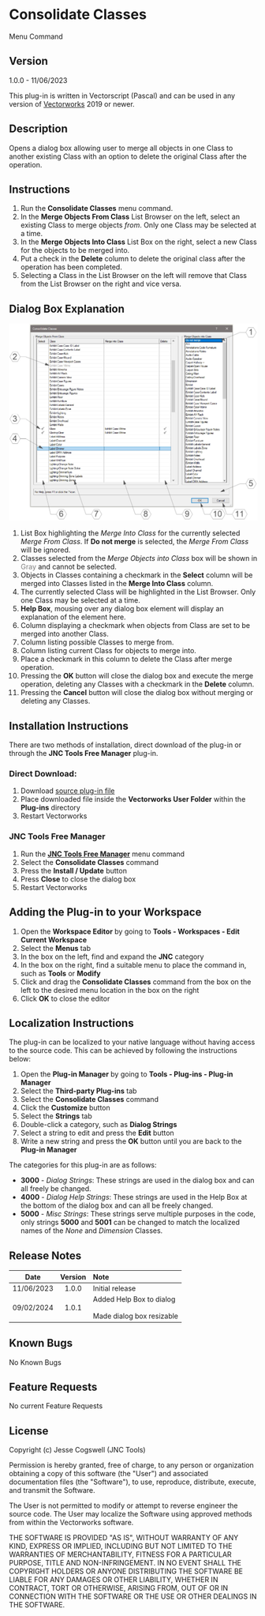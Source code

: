 # Consolidate Classes

Menu Command

## Version

1.0.0 - 11/06/2023

This plug-in is written in Vectorscript (Pascal) and can be used in any version of [Vectorworks](https://www.vectorworks.net/) 2019 or newer.

## Description

Opens a dialog box allowing user to merge all objects in one Class to another existing Class with an option to delete the original Class after the operation.

## Instructions

1. Run the **Consolidate Classes** menu command.
2. In the **Merge Objects From Class** List Browser on the left, select an existing Class to merge objects *from*. Only one Class may be selected at a time.
3. In the **Merge Objects Into Class** List Box on the right, select a new Class for the objects to be merged into.
4. Put a check in the **Delete** column to delete the original class after the operation has been completed.
5. Selecting a Class in the List Browser on the left will remove that Class from the List Browser on the right and vice versa.

## Dialog Box Explanation

![Dialog Box Example](images/dialog-box-example.jpg)

1. List Box highlighting the *Merge Into Class* for the currently selected *Merge From Class*. If **Do not merge** is selected, the *Merge From Class* will be ignored.
2. Classes selected from the *Merge Objects into Class* box will be shown in <span style="color:Gray">Gray</span> and cannot be selected.
3. Objects in Classes containing a checkmark in the **Select** column will be merged into Classes listed in the **Merge Into Class** column.
4. The currently selected Class will be highlighted in the List Browser. Only one Class may be selected at a time.
5. **Help Box**, mousing over any dialog box element will display an explanation of the element here.
6. Column displaying a checkmark when objects from Class are set to be merged into another Class.
7. Column listing possible Classes to merge from.
8. Column listing current Class for objects to merge into.
9. Place a checkmark in this column to delete the Class after merge operation.
10. Pressing the **OK** button will close the dialog box and execute the merge operation, deleting any Classes with a checkmark in the **Delete** column.
11. Pressing the **Cancel** button will close the dialog box without merging or deleting any Classes.

## Installation Instructions

There are two methods of installation, direct download of the plug-in or through the **JNC Tools Free Manager** plug-in.

### Direct Download:

1. Download [source plug-in file](Consolidate%20Classes.vsm)
2. Place downloaded file inside the **Vectorworks User Folder** within the **Plug-ins** directory
3. Restart Vectorworks

### JNC Tools Free Manager

1. Run the [**JNC Tools Free Manager**](https://jncogs.github.io/JNC-Tools-Manager-Free/) menu command
2. Select the **Consolidate Classes** command
3. Press the **Install / Update** button
4. Press **Close** to close the dialog box
5. Restart Vectorworks

## Adding the Plug-in to your Workspace

1. Open the **Workspace Editor** by going to **Tools - Workspaces - Edit Current Workspace**
2. Select the **Menus** tab
3. In the box on the left, find and expand the **JNC** category
4. In the box on the right, find a suitable menu to place the command in, such as **Tools** or **Modify**
5. Click and drag the **Consolidate Classes** command from the box on the left to the desired menu location in the box on the right
6. Click **OK** to close the editor

## Localization Instructions

The plug-in can be localized to your native language without having access to the source code.  This can be achieved by following the instructions below:

1. Open the **Plug-in Manager** by going to **Tools - Plug-ins - Plug-in Manager**
2. Select the **Third-party Plug-ins** tab
3. Select the **Consolidate Classes** command
4. Click the **Customize** button
5. Select the **Strings** tab
6. Double-click a category, such as **Dialog Strings**
7. Select a string to edit and press the **Edit** button
8. Write a new string and press the **OK** button until you are back to the **Plug-in Manager**

The categories for this plug-in are as follows:

- **3000** - *Dialog Strings*: These strings are used in the dialog box and can all freely be changed.
- **4000** - *Dialog Help Strings*: These strings are used in the Help Box at the bottom of the dialog box and can all be freely changed.
- **5000** - *Misc Strings*: These strings serve multiple purposes in the code, only strings **5000** and **5001** can be changed to match the localized names of the *None* and *Dimension* Classes.

## Release Notes

| Date | Version | Note |
| :---: | :---: | :--- |
| 11/06/2023 | 1.0.0 | Initial release |
| 09/02/2024 | 1.0.1 | Added Help Box to dialog <br><br> Made dialog box resizable |

## Known Bugs

No Known Bugs

## Feature Requests

No current Feature Requests

## License

Copyright (c) Jesse Cogswell (JNC Tools)

Permission is hereby granted, free of charge, to any person or organization
obtaining a copy of this software (the "User") and associated documentation files (the "Software"),
to use, reproduce, distribute, execute, and transmit the Software.

The User is not permitted to modify or attempt to reverse engineer the source code.  The User may
localize the Software using approved methods from within the Vectorworks software.

THE SOFTWARE IS PROVIDED "AS IS", WITHOUT WARRANTY OF ANY KIND, EXPRESS OR
IMPLIED, INCLUDING BUT NOT LIMITED TO THE WARRANTIES OF MERCHANTABILITY,
FITNESS FOR A PARTICULAR PURPOSE, TITLE AND NON-INFRINGEMENT. IN NO EVENT
SHALL THE COPYRIGHT HOLDERS OR ANYONE DISTRIBUTING THE SOFTWARE BE LIABLE
FOR ANY DAMAGES OR OTHER LIABILITY, WHETHER IN CONTRACT, TORT OR OTHERWISE,
ARISING FROM, OUT OF OR IN CONNECTION WITH THE SOFTWARE OR THE USE OR OTHER
DEALINGS IN THE SOFTWARE.